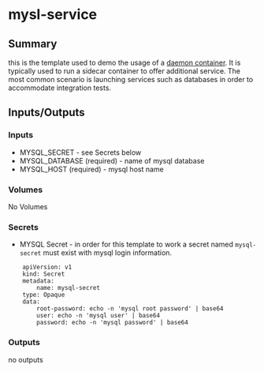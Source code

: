 # mysl-service

## Summary
this is the template used to demo the usage of a [daemon container](https://argoproj.github.io/argo-workflows/walk-through/daemon-containers/). It is typically used to run a sidecar container to offer additional service. The most common scenario is launching services such as databases in order to accommodate integration tests.

## Inputs/Outputs

### Inputs

* MYSQL_SECRET - see Secrets below
* MYSQL_DATABASE (required) - name of mysql database
* MYSQL_HOST (required) - mysql host name

### Volumes

No Volumes

### Secrets

* MYSQL Secret - in order for this template to work a secret named `mysql-secret` must exist with mysql login information.
```
    apiVersion: v1
    kind: Secret
    metadata:
        name: mysql-secret
    type: Opaque
    data:
        root-password: echo -n 'mysql root password' | base64
        user: echo -n 'mysql user' | base64
        password: echo -n 'mysql password' | base64
```

### Outputs
no outputs
